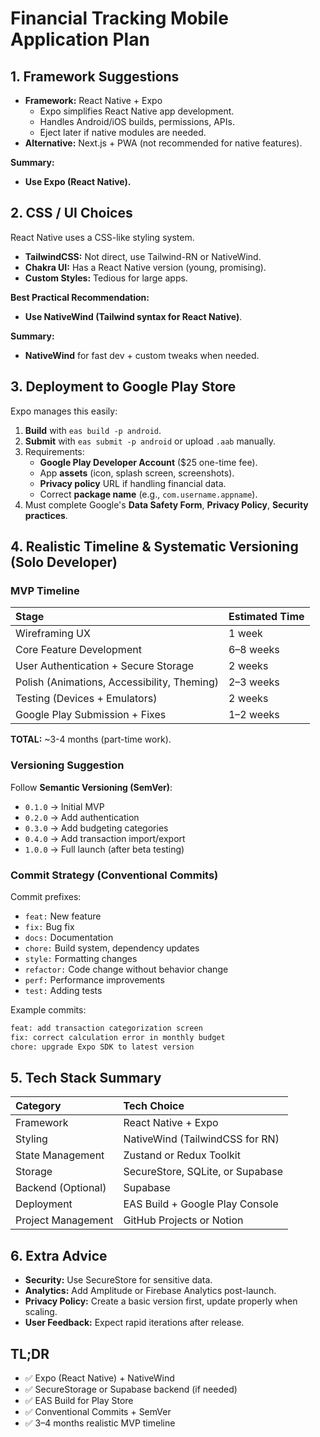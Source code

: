 # Financial Tracking Mobile Application Plan

## 1. Framework Suggestions

- **Framework:** React Native + Expo
  - Expo simplifies React Native app development.
  - Handles Android/iOS builds, permissions, APIs.
  - Eject later if native modules are needed.
- **Alternative:** Next.js + PWA (not recommended for native features).

**Summary:**

- **Use Expo (React Native).**

## 2. CSS / UI Choices

React Native uses a CSS-like styling system.

- **TailwindCSS:** Not direct, use Tailwind-RN or NativeWind.
- **Chakra UI:** Has a React Native version (young, promising).
- **Custom Styles:** Tedious for large apps.

**Best Practical Recommendation:**

- **Use NativeWind (Tailwind syntax for React Native)**.

**Summary:**

- **NativeWind** for fast dev + custom tweaks when needed.

## 3. Deployment to Google Play Store

Expo manages this easily:

1. **Build** with `eas build -p android`.
2. **Submit** with `eas submit -p android` or upload `.aab` manually.
3. Requirements:
   - **Google Play Developer Account** ($25 one-time fee).
   - App **assets** (icon, splash screen, screenshots).
   - **Privacy policy** URL if handling financial data.
   - Correct **package name** (e.g., `com.username.appname`).
4. Must complete Google's **Data Safety Form**, **Privacy Policy**, **Security practices**.

## 4. Realistic Timeline & Systematic Versioning (Solo Developer)

### MVP Timeline

| Stage                                       | Estimated Time |
| :------------------------------------------ | :------------- |
| Wireframing UX                              | 1 week         |
| Core Feature Development                    | 6–8 weeks      |
| User Authentication + Secure Storage        | 2 weeks        |
| Polish (Animations, Accessibility, Theming) | 2–3 weeks      |
| Testing (Devices + Emulators)               | 2 weeks        |
| Google Play Submission + Fixes              | 1–2 weeks      |

**TOTAL:** ~3-4 months (part-time work).

### Versioning Suggestion

Follow **Semantic Versioning (SemVer)**:

- `0.1.0` → Initial MVP
- `0.2.0` → Add authentication
- `0.3.0` → Add budgeting categories
- `0.4.0` → Add transaction import/export
- `1.0.0` → Full launch (after beta testing)

### Commit Strategy (Conventional Commits)

Commit prefixes:

- `feat:` New feature
- `fix:` Bug fix
- `docs:` Documentation
- `chore:` Build system, dependency updates
- `style:` Formatting changes
- `refactor:` Code change without behavior change
- `perf:` Performance improvements
- `test:` Adding tests

Example commits:

```bash
feat: add transaction categorization screen
fix: correct calculation error in monthly budget
chore: upgrade Expo SDK to latest version
```

## 5. Tech Stack Summary

| Category           | Tech Choice                      |
| :----------------- | :------------------------------- |
| Framework          | React Native + Expo              |
| Styling            | NativeWind (TailwindCSS for RN)  |
| State Management   | Zustand or Redux Toolkit         |
| Storage            | SecureStore, SQLite, or Supabase |
| Backend (Optional) | Supabase                         |
| Deployment         | EAS Build + Google Play Console  |
| Project Management | GitHub Projects or Notion        |

## 6. Extra Advice

- **Security:** Use SecureStore for sensitive data.
- **Analytics:** Add Amplitude or Firebase Analytics post-launch.
- **Privacy Policy:** Create a basic version first, update properly when scaling.
- **User Feedback:** Expect rapid iterations after release.

## TL;DR

- ✅ Expo (React Native) + NativeWind
- ✅ SecureStorage or Supabase backend (if needed)
- ✅ EAS Build for Play Store
- ✅ Conventional Commits + SemVer
- ✅ 3–4 months realistic MVP timeline
